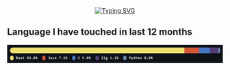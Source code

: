 <div class="animated-text" style="display: flex; justify-content: center; align-items: center;">
  <a href="https://github.com/amantuladhar"><img src="https://readme-typing-svg.demolab.com?font=M+PLUS+1+Code&weight=500&size=24&pause=1000&color=BAF715&center=true&vCenter=true&random=false&width=435&lines=%F0%9F%99%8F+This+is+Aman.;Welcome+to+my+Github+profile." alt="Typing SVG" /></a>
</div>

## Language I have touched in last 12 months

<!-- Start: LangStat  -->

![lang-stat](https://raw.githubusercontent.com/amantuladhar/amantuladhar/main/lang-stat.png)

<!-- End: LangStat  -->
